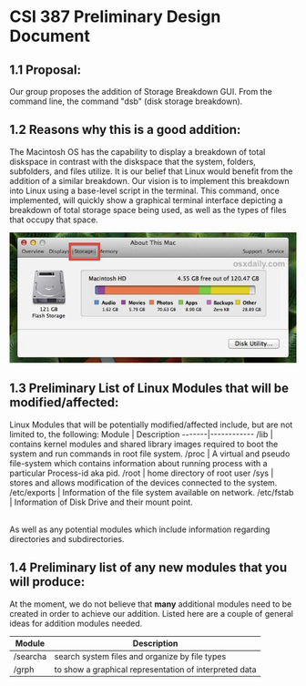# CSI 387 Preliminary Design Document

## 1.1 Proposal: 
Our group proposes the addition of Storage Breakdown GUI. From the command line, the command "dsb" (disk storage breakdown).

## 1.2 Reasons why this is a good addition: 

The Macintosh OS has the capability to display a breakdown of total diskspace in contrast with the diskspace that the system, folders, subfolders, and files utilize. It is our belief that Linux would benefit from the addition of a similar breakdown. Our vision is to implement this breakdown into Linux using a base-level script in the terminal. This command, once implemented, will quickly show a graphical terminal interface depicting a breakdown of total storage space being used, as well as the types of files that occupy that space.

![Example](examplestoragebreakdown.jpg)


## 1.3 Preliminary List of Linux Modules that will be modified/affected: 
Linux Modules that will be potentially modified/affected include, but are not limited to, the following: 
Module | Description
-------|------------
/lib   | contains kernel modules and shared library images required to boot the system and run commands in root file system.
/proc  | A virtual and pseudo file-system which contains information about running process with a particular Process-id aka pid.
/root  | home directory of root user
/sys   | stores and allows modification of the devices connected to the system.
/etc/exports | Information of the file system available on network.
/etc/fstab | Information of Disk Drive and their mount point.

<br/>
As well as any potential modules which include information regarding directories and subdirectories.

## 1.4 Preliminary list of any new modules that you will produce:

At the moment, we do not believe that <b>many</b> additional modules need to be created in order to achieve our addition. Listed here are a couple of general ideas for addition modules needed.

Module   | Description
---------|------------
/searcha | search system files and organize by file types
/grph    | to show a graphical representation of interpreted data